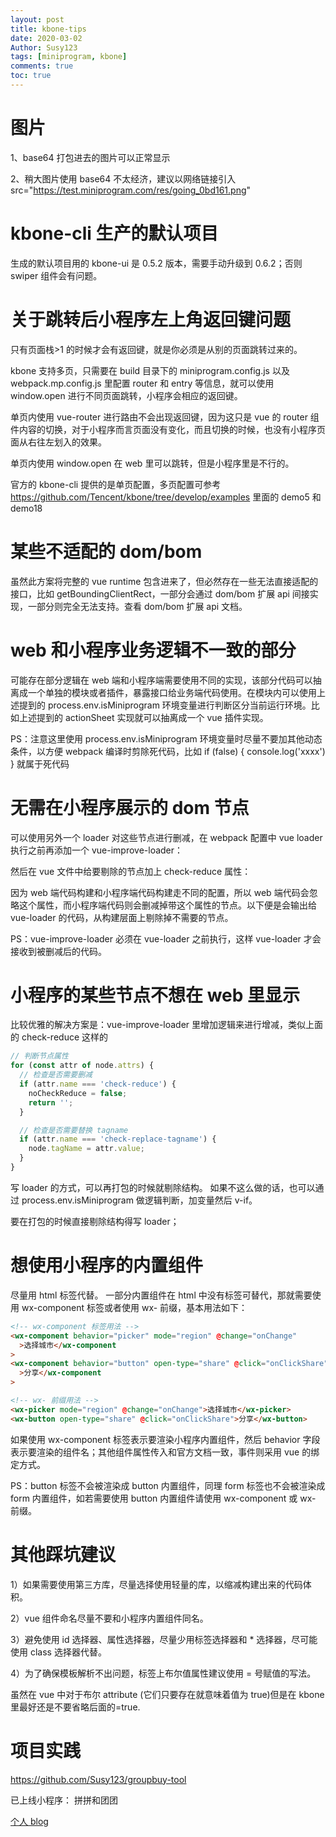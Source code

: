 ```yaml
---
layout: post
title: kbone-tips
date: 2020-03-02
Author: Susy123
tags: [miniprogram, kbone]
comments: true
toc: true
---
```


# 图片

1、base64 打包进去的图片可以正常显示

2、稍大图片使用 base64 不太经济，建议以网络链接引入
src="https://test.miniprogram.com/res/going_0bd161.png"

# kbone-cli 生产的默认项目

生成的默认项目用的 kbone-ui 是 0.5.2 版本，需要手动升级到 0.6.2；否则 swiper 组件会有问题。

# 关于跳转后小程序左上角返回键问题

只有页面栈>1 的时候才会有返回键，就是你必须是从别的页面跳转过来的。

kbone 支持多页，只需要在 build 目录下的 miniprogram.config.js 以及 webpack.mp.config.js 里配置 router 和 entry 等信息，就可以使用 window.open 进行不同页面跳转，小程序会相应的返回键。

单页内使用 vue-router 进行路由不会出现返回键，因为这只是 vue 的 router 组件内容的切换，对于小程序而言页面没有变化，而且切换的时候，也没有小程序页面从右往左划入的效果。

单页内使用 window.open 在 web 里可以跳转，但是小程序里是不行的。

官方的 kbone-cli 提供的是单页配置，多页配置可参考 https://github.com/Tencent/kbone/tree/develop/examples 里面的 demo5 和 demo18

# 某些不适配的 dom/bom

虽然此方案将完整的 vue runtime 包含进来了，但必然存在一些无法直接适配的接口，比如 getBoundingClientRect，一部分会通过 dom/bom 扩展 api 间接实现，一部分则完全无法支持。查看 dom/bom 扩展 api 文档。

# web 和小程序业务逻辑不一致的部分

可能存在部分逻辑在 web 端和小程序端需要使用不同的实现，该部分代码可以抽离成一个单独的模块或者插件，暴露接口给业务端代码使用。在模块内可以使用上述提到的 process.env.isMiniprogram 环境变量进行判断区分当前运行环境。比如上述提到的 actionSheet 实现就可以抽离成一个 vue 插件实现。

PS：注意这里使用 process.env.isMiniprogram 环境变量时尽量不要加其他动态条件，以方便 webpack 编译时剪除死代码，比如 if (false) { console.log('xxxx') } 就属于死代码

# 无需在小程序展示的 dom 节点

可以使用另外一个 loader 对这些节点进行删减，在 webpack 配置中 vue loader 执行之前再添加一个 vue-improve-loader：

然后在 vue 文件中给要剔除的节点加上 check-reduce 属性：

因为 web 端代码构建和小程序端代码构建走不同的配置，所以 web 端代码会忽略这个属性，而小程序端代码则会删减掉带这个属性的节点。以下便是会输出给 vue-loader 的代码，从构建层面上剔除掉不需要的节点。

PS：vue-improve-loader 必须在 vue-loader 之前执行，这样 vue-loader 才会接收到被删减后的代码。

# 小程序的某些节点不想在 web 里显示

比较优雅的解决方案是：vue-improve-loader 里增加逻辑来进行增减，类似上面的 check-reduce 这样的

```javascript
// 判断节点属性
for (const attr of node.attrs) {
  // 检查是否需要删减
  if (attr.name === 'check-reduce') {
    noCheckReduce = false;
    return '';
  }

  // 检查是否需要替换 tagname
  if (attr.name === 'check-replace-tagname') {
    node.tagName = attr.value;
  }
}
```

写 loader 的方式，可以再打包的时候就剔除结构。
如果不这么做的话，也可以通过 process.env.isMiniprogram 做逻辑判断，加变量然后 v-if。

要在打包的时候直接剔除结构得写 loader；

# 想使用小程序的内置组件

尽量用 html 标签代替。
一部分内置组件在 html 中没有标签可替代，那就需要使用 wx-component 标签或者使用 wx- 前缀，基本用法如下：

```html
<!-- wx-component 标签用法 -->
<wx-component behavior="picker" mode="region" @change="onChange"
  >选择城市</wx-component
>
<wx-component behavior="button" open-type="share" @click="onClickShare"
  >分享</wx-component
>

<!-- wx- 前缀用法 -->
<wx-picker mode="region" @change="onChange">选择城市</wx-picker>
<wx-button open-type="share" @click="onClickShare">分享</wx-button>
```

如果使用 wx-component 标签表示要渲染小程序内置组件，然后 behavior 字段表示要渲染的组件名；其他组件属性传入和官方文档一致，事件则采用 vue 的绑定方式。

PS：button 标签不会被渲染成 button 内置组件，同理 form 标签也不会被渲染成 form 内置组件，如若需要使用 button 内置组件请使用 wx-component 或 wx- 前缀。

# 其他踩坑建议

1）如果需要使用第三方库，尽量选择使用轻量的库，以缩减构建出来的代码体积。

2）vue 组件命名尽量不要和小程序内置组件同名。

3）避免使用 id 选择器、属性选择器，尽量少用标签选择器和 \* 选择器，尽可能使用 class 选择器代替。

4）为了确保模板解析不出问题，标签上布尔值属性建议使用 = 号赋值的写法。

虽然在 vue 中对于布尔 attribute (它们只要存在就意味着值为 true)但是在 kbone 里最好还是不要省略后面的=true.

# 项目实践

https://github.com/Susy123/groupbuy-tool

已上线小程序： 拼拼和团团

[个人 blog](https://susy123.github.io/)
